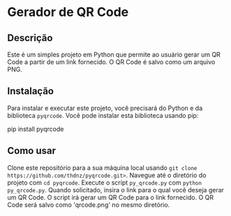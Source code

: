 # Gerador de QR Code

## Descrição

Este é um simples projeto em Python que permite ao usuário gerar um QR Code a partir de um link fornecido. O QR Code é salvo como um arquivo PNG.

## Instalação

Para instalar e executar este projeto, você precisará do Python e da biblioteca `pyqrcode`. Você pode instalar esta biblioteca usando pip:

pip install pyqrcode

## Como usar

Clone este repositório para a sua máquina local usando `git clone https://github.com/thdnz/pyqrcode.git>`.
Navegue até o diretório do projeto com `cd pyqrcode`.
Execute o script `py_qrcode.py` com `python py_qrcode.py`.
Quando solicitado, insira o link para o qual você deseja gerar um QR Code.
O script irá gerar um QR Code para o link fornecido.
O QR Code será salvo como 'qrcode.png' no mesmo diretório.
